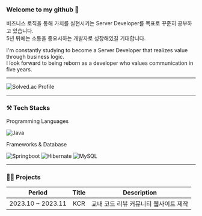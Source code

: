 ### Welcome to my github 👋
비즈니스 로직을 통해 가치를 실현시키는 Server Developer를 목표로 꾸준히 공부하고 있습니다.<br>
5년 뒤에는 소통을 중요시하는 개발자로 성장해있길 기대합니다.

I'm constantly studying to become a Server Developer that realizes value through business logic.<br>
I look forward to being reborn as a developer who values communication in five years.

---

![Solved.ac Profile](http://mazassumnida.wtf/api/v2/generate_badge?boj=hun3478)

---

### ⚒️ Tech Stacks
Programming Languages<br>

![Java](https://img.shields.io/badge/-Java-007396?style=for-the-badge&logo=&logoColor=white)

Frameworks & Database<br>

![Springboot](https://img.shields.io/badge/-Springboot-6DB33F?style=for-the-badge&logo=springboot&logoColor=white)
![Hibernate](https://img.shields.io/badge/-Hibernate-59666C?style=for-the-badge&logo=hibernate&logoColor=white)
![MySQL](https://img.shields.io/badge/-MySQL-4479A1?style=for-the-badge&logo=mysql&logoColor=white)

<!-- Infra -->
<!-- ![Docker](https://img.shields.io/badge/-Docker-2496ED?style=for-the-badge&logo=docker&logoColor=white) -->
<!-- ![AWS](https://img.shields.io/badge/-AWS-FF9900?style=for-the-badge&logo=AmazonAWS&logoColor=white) -->
<!-- ![Kafka](https://img.shields.io/badge/-Kafka-231F20?style=for-the-badge&logo=apachekafka&logoColor=white) -->

---

### 👩‍💻 Projects
Period | Title | Description
:--: | :--: | :--:
2023.10 ~ 2023.11 | KCR | 교내 코드 리뷰 커뮤니티 웹사이트 제작


<!-- ### 💡 Experiences -->

<!-- ### 🌟 Github Stats
![Jihyun's GitHub stats](https://github-readme-stats.vercel.app/api?username=Jihyun3478&show_icons=true&theme=prussian) -->
